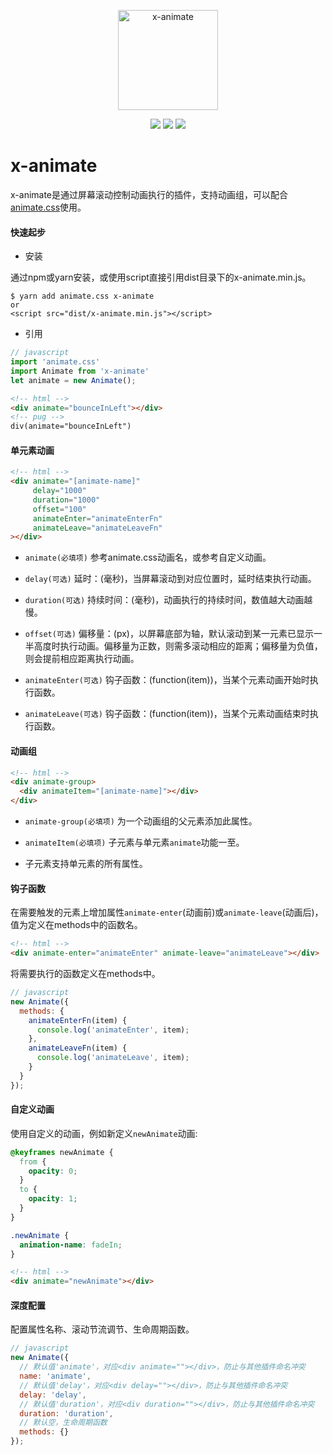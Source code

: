 <p align="center"><img width="160" src="https://ws3.sinaimg.cn/large/006tNbRwly1fx32anjngzj308w06x415.jpg" alt="x-animate"></p>

<p align="center">
  <img src="https://img.shields.io/jenkins/s/https/jenkins.qa.ubuntu.com/view/Precise/view/All%20Precise/job/precise-desktop-amd64_default.svg">
  <img src="https://img.shields.io/badge/npm-v0.2.1-blue.svg">
  <img src="https://img.shields.io/github/license/mashape/apistatus.svg">
</p>

# x-animate

x-animate是通过屏幕滚动控制动画执行的插件，支持动画组，可以配合[animate.css](https://daneden.github.io/animate.css/)使用。

#### 快速起步

- 安装

通过npm或yarn安装，或使用script直接引用dist目录下的x-animate.min.js。

```
$ yarn add animate.css x-animate
or
<script src="dist/x-animate.min.js"></script>
```

- 引用

```javascript
// javascript
import 'animate.css'
import Animate from 'x-animate'
let animate = new Animate();
```

```html
<!-- html -->
<div animate="bounceInLeft"></div>
<!-- pug -->
div(animate="bounceInLeft")
```

#### 单元素动画

```html
<!-- html -->
<div animate="[animate-name]" 
     delay="1000" 
     duration="1000" 
     offset="100" 
     animateEnter="animateEnterFn" 
     animateLeave="animateLeaveFn"
></div>
```

- `animate(必填项)` 参考animate.css动画名，或参考自定义动画。

- `delay(可选)` 延时：(毫秒)，当屏幕滚动到对应位置时，延时结束执行动画。

- `duration(可选)` 持续时间：(毫秒)，动画执行的持续时间，数值越大动画越慢。

- `offset(可选)` 偏移量：(px)，以屏幕底部为轴，默认滚动到某一元素已显示一半高度时执行动画。偏移量为正数，则需多滚动相应的距离；偏移量为负值，则会提前相应距离执行动画。

- `animateEnter(可选)` 钩子函数：(function(item))，当某个元素动画开始时执行函数。

- `animateLeave(可选)` 钩子函数：(function(item))，当某个元素动画结束时执行函数。

#### 动画组

```html
<!-- html -->
<div animate-group>
  <div animateItem="[animate-name]"></div>
</div>
```

- `animate-group(必填项)` 为一个动画组的父元素添加此属性。

- `animateItem(必填项)` 子元素与单元素`animate`功能一至。

- 子元素支持单元素的所有属性。

#### 钩子函数

在需要触发的元素上增加属性`animate-enter`(动画前)或`animate-leave`(动画后)，值为定义在methods中的函数名。

```html
<!-- html -->
<div animate-enter="animateEnter" animate-leave="animateLeave"></div>
```

将需要执行的函数定义在methods中。

```javascript
// javascript
new Animate({
  methods: {
    animateEnterFn(item) {
      console.log('animateEnter', item);
    },
    animateLeaveFn(item) {
      console.log('animateLeave', item);
    }
  }
});
```

#### 自定义动画

使用自定义的动画，例如新定义`newAnimate`动画:

```css
@keyframes newAnimate {
  from {
    opacity: 0;
  }
  to {
    opacity: 1;
  }
}

.newAnimate {
  animation-name: fadeIn;
}
```

```html
<!-- html -->
<div animate="newAnimate"></div>
```

#### 深度配置

配置属性名称、滚动节流调节、生命周期函数。

```javascript
// javascript
new Animate({
  // 默认值'animate'，对应<div animate=""></div>，防止与其他插件命名冲突
  name: 'animate',
  // 默认值'delay'，对应<div delay=""></div>，防止与其他插件命名冲突
  delay: 'delay',
  // 默认值'duration'，对应<div duration=""></div>，防止与其他插件命名冲突
  duration: 'duration',
  // 默认空，生命周期函数
  methods: {}
});
```
